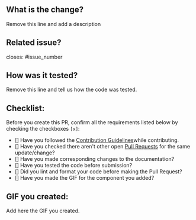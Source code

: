 ## What is the change?
Remove this line and add a description

## Related issue?
closes: #issue_number

## How was it tested?
Remove this line and tell us how the code was tested.

## Checklist:
Before you create this PR, confirm all the requirements listed below by checking the checkboxes `[x]`:

-   [] Have you followed the [Contribution Guidelines](https://github.com/siddhi-244/Embellish/blob/d3ea2d3917f16990f25f2de43015797a8c646c81/CONTRIBUTING.md)while contributing.
-   [] Have you checked there aren't other open [Pull Requests](https://github.com/siddhi-244/Embellish/pulls) for the same update/change?
-   [] Have you made corresponding changes to the documentation?
-   [] Have you tested the code before submission?
-   [] Did you lint and format your code before making the Pull Request?
-   [] Have you made the GIF for the component you added?

## GIF you created:
Add here the GIF you created.
